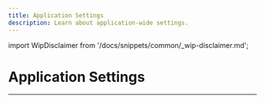 ```yaml
---
title: Application Settings
description: Learn about application-wide settings.
---
```


import WipDisclaimer from '/docs/snippets/common/_wip-disclaimer.md';

# Application Settings

---

<WipDisclaimer></WipDisclaimer>
